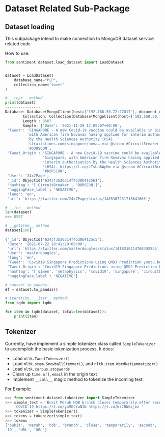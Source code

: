 # Dataset Related Sub-Package

## Dataset loading

This subpackage intend to make connection to MongoDB dataset service related code

How to use: 

```py
from sentiment.dataset.load_dataset import LoadDataset


dataset = LoadDataset(
    database_name="PLP",
    collection_name="tweet"
)

# __repr__ method
print(dataset)
----------------
Database: Database(MongoClient(host=['192.168.50.72:27017'], document_class=dict, tz_aware=False, connect=True), 'PLP'),
        Collection: Collection(Database(MongoClient(host=['192.168.50.72:27017'], document_class=dict, tz_aware=False, connect=True), 'PLP'), 'tweet')
        Length : 8507
        Sample: {'Date': '2021-11-29 17:09:07+00:00',
 'Tweet': 'SINGAPORE - A new Covid-19 vaccine could be available in Singapore, '
          'with American firm Novavax having applied for interim authorisation '
          'by the Health Sciences Authority (HSA). '
          'straitstimes.com/singapore/nova… via @stcom #CircuitBreaker '
          '#DORSCON',
 'Tweet_Origin': 'SINGAPORE - A new Covid-19 vaccine could be available in '
                 'Singapore, with American firm Novavax having applied for '
                 'interim authorisation by the Health Sciences Authority '
                 '(HSA). https://t.co/LTsUa6WpHm via @stcom #CircuitBreaker '
                 '#DORSCON',
 'User': '24x7Page',
 '_id': ObjectId('6343f3b26314f4b38b412561'),
 'hashtag': "['CircuitBreaker', 'DORSCON']",
 'huggingFace_label': 'NEGATIVE',
 'lang': 'en',
 'url': 'https://twitter.com/24x7Page/status/1465367231718641665'}

# __len__ method
len(dataset)
>>> 8507

# __getitem__ method
dataset[100]
--------------
{'_id': ObjectId('6343f3b36314f4b38b4125c5'),
 'Date': '2021-07-22 20:41:20+00:00',
 'url': 'https://twitter.com/masterdougles/status/1418310214768492544',
 'User': 'masterdougles',
 'lang': 'en',
 'Tweet': 'Covid19 Singapore Predictions using QMDJ Prediction youtu.be/mJNqMcTsfC8 #qimen #metaphysics #covid19 #singapore #circuitbreaker',
 'Tweet_Origin': 'Covid19 Singapore Predictions using QMDJ Prediction https://t.co/fDmtCQbgVC #qimen #metaphysics #covid19 #singapore #circuitbreaker',
 'hashtag': "['qimen', 'metaphysics', 'covid19', 'singapore', 'circuitbreaker']",
 'huggingFace_label': 'NEGATIVE'}

# convert to pandas: 
df = dataset.to_pandas()

# iteration, __iter__ method:
from tqdm import tqdm

for item in tqdm(dataset, total=len(dataset)):
    print(item)
```


## Tokenizer

Currently, have implement a simple tokenizer class called `SimpleTokenizer` to accomplish the basic tokenization process.
It does: 
- Load `nltk.TweetTokenizer()`
- Load `nltk.stem.SnowballStemmer()`, and `nltk.stem.WordNetLemmatizer()`
- Load `nltk.corpus.stopwords`
- Clean up `time`, `url`, `email` in the origin text
- Implement `__call__` magic method to tokenize the incoming text. 

For Example: 
```python
>>> from sentiment.dataset.tokenizer import SimpleTokenizer
>>> simple_text = 'Bukit Merah HDB branch closes temporarily after second employee tests positive for '\
    'COVID-19 https://t.co/yaMECYuNIN https://t.co/kz7BNBzjez '
>>> tokenizer = SimpleTokenizer()
>>> tokens = tokenizer(simple_text)
>>> tokens
['bukit', 'merah', 'hdb', 'branch', 'close', 'temporarily', 'second', 'employee', 'test', 'positive', 'covid',
'19', 'URL', 'URL']
```